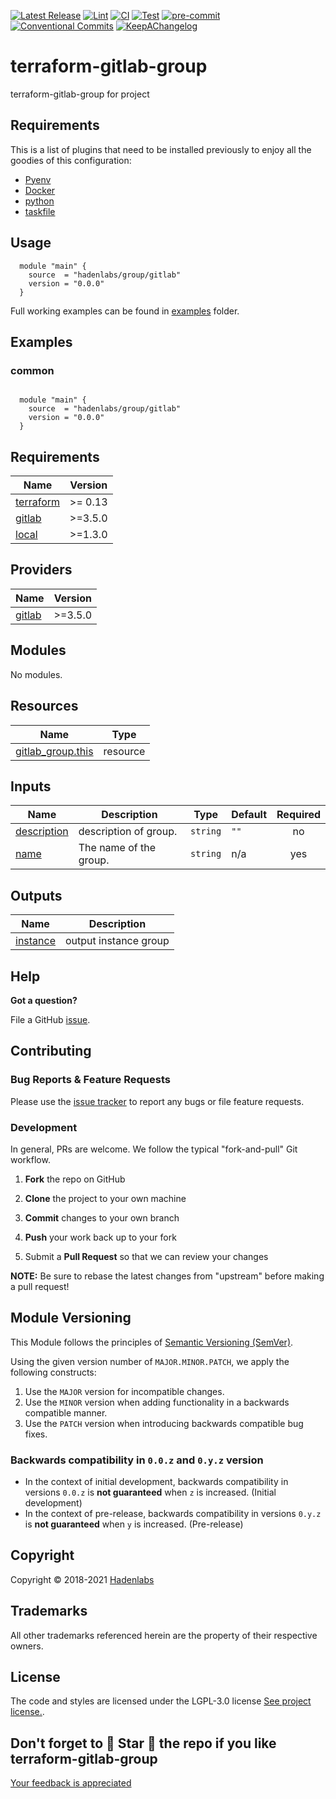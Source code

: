  <!-- Space: TerraformGitlabGroup -->
<!-- Title: Project -->

<!--


  ** DO NOT EDIT THIS FILE
  **
  ** 1) Make all changes to `provision/generator/README.yaml`
  ** 2) Run`task readme` to rebuild this file.
  **
  ** (We maintain HUNDREDS of open source projects. This is how we maintain our sanity.)
  **


  -->

[![Latest Release](https://img.shields.io/github/release/hadenlabs/terraform-gitlab-group)](https://github.com/hadenlabs/terraform-gitlab-group/releases) [![Lint](https://img.shields.io/github/workflow/status/hadenlabs/terraform-gitlab-group/lint-code)](https://github.com/hadenlabs/terraform-gitlab-group/actions?workflow=lint-code) [![CI](https://img.shields.io/github/workflow/status/hadenlabs/terraform-gitlab-group/ci)](https://github.com/hadenlabs/terraform-gitlab-group/actions?workflow=ci) [![Test](https://img.shields.io/github/workflow/status/hadenlabs/terraform-gitlab-group/test)](https://github.com/hadenlabs/terraform-gitlab-group/actions?workflow=test) [![pre-commit](https://img.shields.io/badge/pre--commit-enabled-brightgreen?logo=pre-commit&logoColor=white)](https://github.com/pre-commit/pre-commit) [![Conventional Commits](https://img.shields.io/badge/Conventional%20Commits-1.0.0-yellow)](https://conventionalcommits.org) [![KeepAChangelog](https://img.shields.io/badge/Keep%20A%20Changelog-1.0.0-%23E05735)](https://keepachangelog.com)

# terraform-gitlab-group

terraform-gitlab-group for project

## Requirements

This is a list of plugins that need to be installed previously to enjoy all the goodies of this configuration:

- [Pyenv](https://github.com/pyenv/pyenv)
- [Docker](https://www.docker.com/)
- [python](https://www.python.org)
- [taskfile](https://github.com/go-task/task)

## Usage

```hcl
  module "main" {
    source  = "hadenlabs/group/gitlab"
    version = "0.0.0"
  }

```

Full working examples can be found in [examples](./examples) folder.

## Examples

### common

```hcl

  module "main" {
    source  = "hadenlabs/group/gitlab"
    version = "0.0.0"
  }
```

 <!-- BEGIN_TF_DOCS -->

## Requirements

| Name                                                                     | Version |
| ------------------------------------------------------------------------ | ------- |
| <a name="requirement_terraform"></a> [terraform](#requirement_terraform) | >= 0.13 |
| <a name="requirement_gitlab"></a> [gitlab](#requirement_gitlab)          | >=3.5.0 |
| <a name="requirement_local"></a> [local](#requirement_local)             | >=1.3.0 |

## Providers

| Name                                                      | Version |
| --------------------------------------------------------- | ------- |
| <a name="provider_gitlab"></a> [gitlab](#provider_gitlab) | >=3.5.0 |

## Modules

No modules.

## Resources

| Name                                                                                                     | Type     |
| -------------------------------------------------------------------------------------------------------- | -------- |
| [gitlab_group.this](https://registry.terraform.io/providers/gitlabhq/gitlab/latest/docs/resources/group) | resource |

## Inputs

| Name | Description | Type | Default | Required |
| --- | --- | --- | --- | :-: |
| <a name="input_description"></a> [description](#input_description) | description of group. | `string` | `""` | no |
| <a name="input_name"></a> [name](#input_name) | The name of the group. | `string` | n/a | yes |

## Outputs

| Name                                                        | Description           |
| ----------------------------------------------------------- | --------------------- |
| <a name="output_instance"></a> [instance](#output_instance) | output instance group |

<!-- END_TF_DOCS -->

## Help

**Got a question?**

File a GitHub [issue](https://github.com/hadenlabs/terraform-gitlab-group/issues).

## Contributing

### Bug Reports & Feature Requests

Please use the [issue tracker](https://github.com/hadenlabs/terraform-gitlab-group/issues) to report any bugs or file feature requests.

### Development

In general, PRs are welcome. We follow the typical "fork-and-pull" Git workflow.

1.  **Fork** the repo on GitHub
2.  **Clone** the project to your own machine
3.  **Commit** changes to your own branch
4.  **Push** your work back up to your fork

5.  Submit a **Pull Request** so that we can review your changes

**NOTE:** Be sure to rebase the latest changes from "upstream" before making a pull request!

## Module Versioning

This Module follows the principles of [Semantic Versioning (SemVer)](https://semver.org/).

Using the given version number of `MAJOR.MINOR.PATCH`, we apply the following constructs:

1. Use the `MAJOR` version for incompatible changes.
1. Use the `MINOR` version when adding functionality in a backwards compatible manner.
1. Use the `PATCH` version when introducing backwards compatible bug fixes.

### Backwards compatibility in `0.0.z` and `0.y.z` version

- In the context of initial development, backwards compatibility in versions `0.0.z` is **not guaranteed** when `z` is increased. (Initial development)
- In the context of pre-release, backwards compatibility in versions `0.y.z` is **not guaranteed** when `y` is increased. (Pre-release)

## Copyright

Copyright © 2018-2021 [Hadenlabs](https://hadenlabs.com)

## Trademarks

All other trademarks referenced herein are the property of their respective owners.

## License

The code and styles are licensed under the LGPL-3.0 license [See project license.](LICENSE).

## Don't forget to 🌟 Star 🌟 the repo if you like terraform-gitlab-group

[Your feedback is appreciated](https://github.com/hadenlabs/terraform-gitlab-group/issues)
